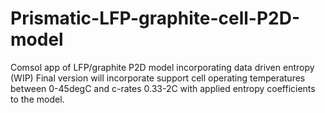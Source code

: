 # Prismatic-LFP-graphite-cell-P2D-model
Comsol app of LFP/graphite P2D model incorporating data driven entropy (WIP)
Final version will incorporate support cell operating temperatures between 0-45degC and c-rates 0.33-2C with applied entropy coefficients to the model.
